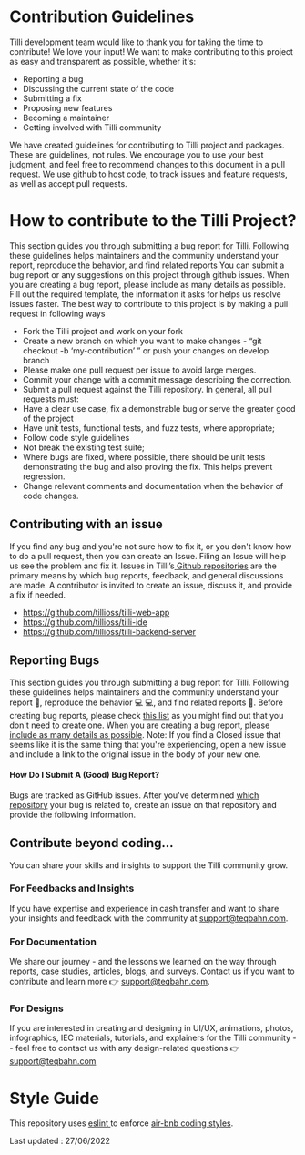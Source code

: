 # Contribution Guidelines
 Tilli development team would like to thank you for taking the time to contribute! We love your input! We want to make contributing to this project as easy and transparent as possible, whether it's:

-   Reporting a bug
-   Discussing the current state of the code
-   Submitting a fix
-   Proposing new features
-   Becoming a maintainer
-   Getting involved with Tilli community

We have created guidelines for contributing to Tilli project and packages. These are guidelines, not rules. We encourage you to use your best judgment, and feel free to recommend changes to this document in a pull request. We use github to host code, to track issues and feature requests, as well as accept pull requests.

# How to contribute to the Tilli Project?

This section guides you through submitting a bug report for Tilli. Following these guidelines helps maintainers and the community understand your report, reproduce the behavior, and find related reports
You can submit a bug report or any suggestions on this project through github issues.
When you are creating a bug report, please include as many details as possible. Fill out the required template, the information it asks for helps us resolve issues faster.
The best way to contribute to this project is by making a pull request in following ways

-   Fork the Tilli project and work on your fork
-   Create a new branch on which you want to make changes - “git checkout -b ‘my-contribution’ ” or push your changes on develop branch
-   Please make one pull request per issue to avoid large merges.
-   Commit your change with a commit message describing the correction.
-   Submit a pull request against the Tilli repository.
    In general, all pull requests must:
-   Have a clear use case, fix a demonstrable bug or serve the greater good of the project
-   Have unit tests, functional tests, and fuzz tests, where appropriate;
-   Follow code style guidelines
-   Not break the existing test suite;
-   Where bugs are fixed, where possible, there should be unit tests demonstrating the bug and also proving the fix. This helps prevent regression.
-   Change relevant comments and documentation when the behavior of code changes.

## Contributing with an issue

If you find any bug and you're not sure how to fix it, or you don't know how to do a pull request, then you can create an Issue. Filing an Issue will help us see the problem and fix it.
Issues in Tilli’s[ ](https://github.com/orgs/tillioss)[Github repositories](https://github.com/orgs/tillioss) are the primary means by which bug reports, feedback, and general discussions are made. A contributor is invited to create an issue, discuss it, and provide a fix if needed.

-   https://github.com/tillioss/tilli-web-app
-   https://github.com/tillioss/tilli-ide
-   https://github.com/tillioss/tilli-backend-server


## Reporting Bugs

This section guides you through submitting a bug report for Tilli. Following these guidelines helps maintainers and the community understand your report 📝, reproduce the behavior 💻 💻, and find related reports 🔎.
Before creating bug reports, please check [this list](https://github.com/orgs/tillioss/projects/2) as you might find out that you don't need to create one. When you are creating a bug report, please [include as many details as possible](https://github.com/atom/atom/blob/master/CONTRIBUTING.md#how-do-i-submit-a-good-bug-report).
Note: If you find a Closed issue that seems like it is the same thing that you're experiencing, open a new issue and include a link to the original issue in the body of your new one.

#### **How Do I Submit A (Good) Bug Report?**

Bugs are tracked as GitHub issues. After you've determined [which repository](https://github.com/atom/atom/blob/master/CONTRIBUTING.md#atom-and-packages) your bug is related to, create an issue on that repository and provide the following information.

## Contribute beyond coding...

You can share your skills and insights to support the Tilli community grow.

### For Feedbacks and Insights

If you have expertise and experience in cash transfer and want to share your insights and feedback with the community at [support@teqbahn.com](mailto:support@teqbahn.com).

### For Documentation

We share our journey - and the lessons we learned on the way through reports, case studies, articles, blogs, and surveys. Contact us if you want to contribute and learn more 👉 [support@teqbahn.com](mailto:support@teqbahn.com).

### For Designs

If you are interested in creating and designing in UI/UX, animations, photos, infographics, IEC materials, tutorials, and explainers for the Tilli community -- feel free to contact us with any design-related questions 👉 [support@teqbahn.com ](mailto:support@teqbahn.com)

# Style Guide

This repository uses [eslint ](https://github.com/eslint/eslint)to enforce [air-bnb coding styles](https://github.com/airbnb/javascript).

<!-- ## Connect with Tilli Contributors

If you want to connect with our contributors, you can connect us at [![Join the chat at https://gitter.im/bockies/community](https://badges.gitter.im/Join%20Chat.svg)](https://gitter.im/bockies/community?utm_source=badge&utm_medium=badge&utm_content=badge) -->

Last updated : 27/06/2022